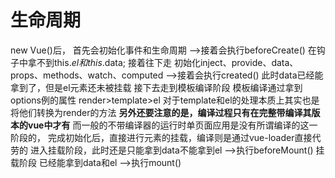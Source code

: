 # 生命周期
new Vue()后，
首先会初始化事件和生命周期
-->接着会执行beforeCreate()
在钩子中拿不到this.$el和this.$data;
接着往下走
初始化inject、provide、data、props、methods、watch、computed
-->接着会执行created()
此时data已经能拿到了，但是el元素还未被挂载
接下去走到模板编译阶段
模板编译通过拿到options例的属性
render>template>el
对于template和el的处理本质上其实也是将他们转换为render的方法
**另外还要注意的是，编译过程只有在完整带编译其版本的vue中才有**
而一般的不带编译器的运行时单页面应用是没有所谓编译的这一阶段的，
完成初始化后，直接进行元素的挂载，编译则是通过vue-loader直接代劳的
进入挂载阶段，此时还是只能拿到data不能拿到el
-->执行beforeMount()
挂载阶段
已经能拿到data和el
-->执行mount()
